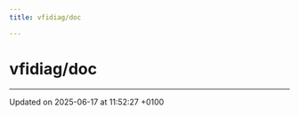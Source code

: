 ```yaml
---
title: vfidiag/doc

---
```


# vfidiag/doc








-------------------------------

Updated on 2025-06-17 at 11:52:27 +0100
